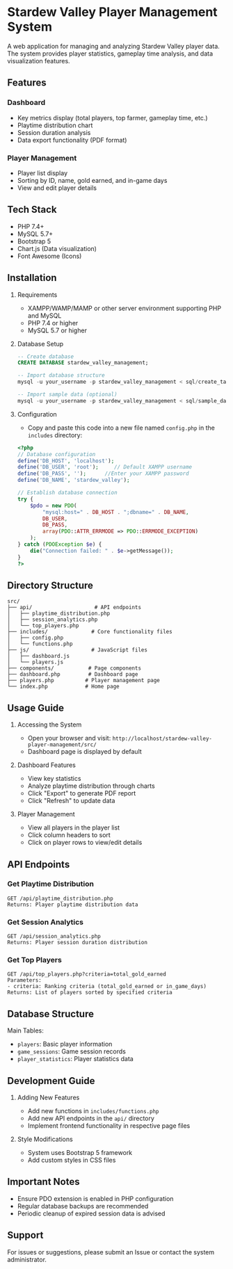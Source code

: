# Stardew Valley Player Management System

A web application for managing and analyzing Stardew Valley player data. The system provides player statistics, gameplay time analysis, and data visualization features.

## Features

### Dashboard
- Key metrics display (total players, top farmer, gameplay time, etc.)
- Playtime distribution chart
- Session duration analysis
- Data export functionality (PDF format)

### Player Management
- Player list display
- Sorting by ID, name, gold earned, and in-game days
- View and edit player details

## Tech Stack

- PHP 7.4+
- MySQL 5.7+
- Bootstrap 5
- Chart.js (Data visualization)
- Font Awesome (Icons)

## Installation

1. Requirements
   - XAMPP/WAMP/MAMP or other server environment supporting PHP and MySQL
   - PHP 7.4 or higher
   - MySQL 5.7 or higher

2. Database Setup
   ```sql
   -- Create database
   CREATE DATABASE stardew_valley_management;
   
   -- Import database structure
   mysql -u your_username -p stardew_valley_management < sql/create_tables.sql
   
   -- Import sample data (optional)
   mysql -u your_username -p stardew_valley_management < sql/sample_data.sql
   ```

3. Configuration
   - Copy and paste this code into a new file named `config.php` in the `includes` directory:
   ```php
   <?php
   // Database configuration
   define('DB_HOST', 'localhost');
   define('DB_USER', 'root');     // Default XAMPP username
   define('DB_PASS', '');      //Enter your XAMPP password 
   define('DB_NAME', 'stardew_valley');

   // Establish database connection
   try {
       $pdo = new PDO(
           "mysql:host=" . DB_HOST . ";dbname=" . DB_NAME,
           DB_USER,
           DB_PASS,
           array(PDO::ATTR_ERRMODE => PDO::ERRMODE_EXCEPTION)
       );
   } catch (PDOException $e) {
       die("Connection failed: " . $e->getMessage());
   }
   ?>
   ```

## Directory Structure

```
src/
├── api/                    # API endpoints
│   ├── playtime_distribution.php
│   ├── session_analytics.php
│   └── top_players.php
├── includes/              # Core functionality files
│   ├── config.php
│   └── functions.php
├── js/                    # JavaScript files
│   ├── dashboard.js
│   └── players.js
├── components/           # Page components
├── dashboard.php         # Dashboard page
├── players.php          # Player management page
└── index.php            # Home page
```

## Usage Guide

1. Accessing the System
   - Open your browser and visit: `http://localhost/stardew-valley-player-management/src/`
   - Dashboard page is displayed by default

2. Dashboard Features
   - View key statistics
   - Analyze playtime distribution through charts
   - Click "Export" to generate PDF report
   - Click "Refresh" to update data

3. Player Management
   - View all players in the player list
   - Click column headers to sort
   - Click on player rows to view/edit details

## API Endpoints

### Get Playtime Distribution
```
GET /api/playtime_distribution.php
Returns: Player playtime distribution data
```

### Get Session Analytics
```
GET /api/session_analytics.php
Returns: Player session duration distribution
```

### Get Top Players
```
GET /api/top_players.php?criteria=total_gold_earned
Parameters:
- criteria: Ranking criteria (total_gold_earned or in_game_days)
Returns: List of players sorted by specified criteria
```

## Database Structure

Main Tables:
- `players`: Basic player information
- `game_sessions`: Game session records
- `player_statistics`: Player statistics data

## Development Guide

1. Adding New Features
   - Add new functions in `includes/functions.php`
   - Add new API endpoints in the `api/` directory
   - Implement frontend functionality in respective page files

2. Style Modifications
   - System uses Bootstrap 5 framework
   - Add custom styles in CSS files

## Important Notes

- Ensure PDO extension is enabled in PHP configuration
- Regular database backups are recommended
- Periodic cleanup of expired session data is advised

## Support

For issues or suggestions, please submit an Issue or contact the system administrator.
